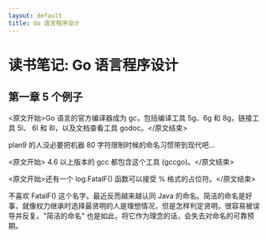 ```yaml
---
layout: default
title: Go 语言程序设计
---
```


# 读书笔记: Go 语言程序设计


## 第一章 5 个例子

<原文开始>Go 语言的官方编译器成为 gc，包括编译工具 5g、6g 和 8g，链接工具 5l、 6l 和 8l，以及文档查看工具 godoc。</原文结束>

plan9 的人没必要把机器 80 字符限制时候的命名习惯带到现代吧...

<原文开始> 4.6 以上版本的 gcc 都包含这个工具 (gccgo)。</原文结束>

<原文开始>还有一个 log.FatalF() 函数可以接受 % 格式的占位符。</原文结束>

不喜欢 FatalF() 这个名字。最近反而越来越认同 Java 的命名。简洁的命名是好事，就像权力继承时选择最贤明的人是理想情况，但是怎样判定贤明，很容易被误导并反复。"简洁的命名" 也是如此，将它作为理念的话，会失去对命名的可靠预期。